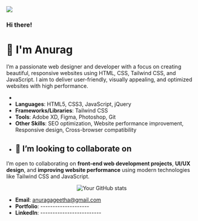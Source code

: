 <img src="https://images.pexels.com/photos/28318846/pexels-photo-28318846/free-photo-of-train-on-rail.jpeg?auto=compress&cs=tinysrgb&w=1260&h=750&dpr=1">


### Hi there! <h1> 👋 I'm Anurag</h1>
<p>
  I’m a passionate web designer and developer with a focus on creating beautiful, responsive websites using HTML, CSS, Tailwind CSS, and JavaScript. I aim to deliver user-friendly, visually appealing, and optimized websites with high performance.
</p>

- 
- **Languages**: HTML5, CSS3, JavaScript, jQuery
- **Frameworks/Libraries**: Tailwind CSS
- **Tools**: Adobe XD, Figma, Photoshop, Git
- **Other Skills**: SEO optimization, Website performance improvement, Responsive design, Cross-browser compatibility
- ## 🤝 I’m looking to collaborate on
I’m open to collaborating on **front-end web development projects**, **UI/UX design**, and **improving website performance** using modern technologies like Tailwind CSS and JavaScript.





<p align="center">
  <img src="https://github-readme-stats.vercel.app/api?username=anurag1anuraj&show_icons=true&theme=radical" alt="Your GitHub stats" />
</p>

- **Email**: anuragageetha@gmail.com
- **Portfolio**: --------------------
- **LinkedIn**: -------------------------

